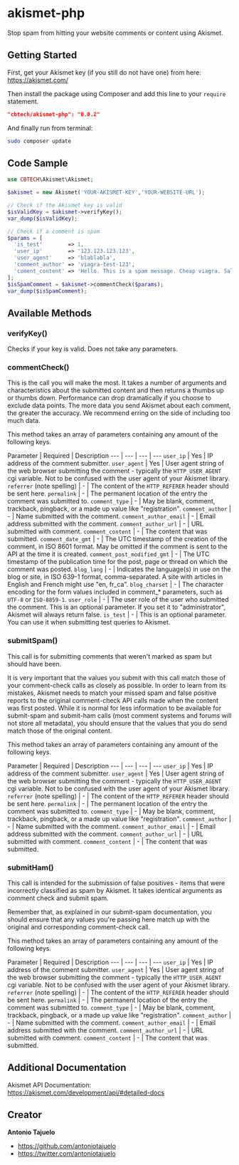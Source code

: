 # akismet-php
Stop spam from hitting your website comments or content using Akismet.

## Getting Started

First, get your Akismet key (if you still do not have one) from here: https://akismet.com/

Then install the package using Composer and add this line to your ```require``` statement.
```json
"cbtech/akismet-php": "0.0.2"
```

And finally run from terminal:
```Bash
sudo composer update
```

## Code Sample

```php
use CBTECH\Akismet\Akismet;

$akismet = new Akismet('YOUR-AKISMET-KEY','YOUR-WEBSITE-URL');

// Check if the Akismet key is valid
$isValidKey = $akismet->verifyKey();
var_dump($isValidKey);

// Check if a comment is spam
$params = [
  'is_test'        => 1,
  'user_ip'        => '123.123.123.123',
  'user_agent'     => 'blablabla',
  'comment_author' => 'viagra-test-123',
  'coment_content' => 'Hello. This is a spam message. Cheap viagra. Sale.'
];
$isSpamComment = $akismet->commentCheck($params);
var_dump($isSpamComment);
```

## Available Methods

### verifyKey()

Checks if your key is valid. Does not take any parameters.

### commentCheck()

This is the call you will make the most. It takes a number of arguments and characteristics about the submitted content and then returns a thumbs up or thumbs down. Performance can drop dramatically if you choose to exclude data points. The more data you send Akismet about each comment, the greater the accuracy. We recommend erring on the side of including too much data.

This method takes an array of parameters containing any amount of the following keys.

Parameter | Required | Description
 --- | --- | --- | ---
```user_ip``` | Yes | IP address of the comment submitter.
```user_agent``` | Yes | User agent string of the web browser submitting the comment - typically the ```HTTP_USER_AGENT``` cgi variable. Not to be confused with the user agent of your Akismet library.
```referrer``` (note spelling) | - | The content of the ```HTTP_REFERER``` header should be sent here.
```permalink``` | - | The permanent location of the entry the comment was submitted to.
```comment_type``` | - | May be blank, comment, trackback, pingback, or a made up value like "registration".
```comment_author``` | - | Name submitted with the comment.
```comment_author_email``` | - | Email address submitted with the comment.
```comment_author_url``` | - | URL submitted with comment.
```comment_content``` | - | The content that was submitted.
```comment_date_gmt``` | - | The UTC timestamp of the creation of the comment, in ISO 8601 format. May be omitted if the comment is sent to the API at the time it is created.
```comment_post_modified_gmt``` | - | The UTC timestamp of the publication time for the post, page or thread on which the comment was posted.
```blog_lang``` | - | Indicates the language(s) in use on the blog or site, in ISO 639-1 format, comma-separated. A site with articles in English and French might use "en, fr_ca".
```blog_charset``` | - | The character encoding for the form values included in comment_* parameters, such as ```UTF-8``` or ```ISO-8859-1```.
```user_role``` | - | The user role of the user who submitted the comment. This is an optional parameter. If you set it to "administrator", Akismet will always return false.
```is_test``` | - | This is an optional parameter. You can use it when submitting test queries to Akismet.

### submitSpam()

This call is for submitting comments that weren't marked as spam but should have been.

It is very important that the values you submit with this call match those of your comment-check calls as closely as possible. In order to learn from its mistakes, Akismet needs to match your missed spam and false positive reports to the original comment-check API calls made when the content was first posted. While it is normal for less information to be available for submit-spam and submit-ham calls (most comment systems and forums will not store all metadata), you should ensure that the values that you do send match those of the original content.

This method takes an array of parameters containing any amount of the following keys.

Parameter | Required | Description
 --- | --- | --- | ---
```user_ip``` | Yes | IP address of the comment submitter.
```user_agent``` | Yes | User agent string of the web browser submitting the comment - typically the ```HTTP_USER_AGENT``` cgi variable. Not to be confused with the user agent of your Akismet library.
```referrer``` (note spelling) | - | The content of the ```HTTP_REFERER``` header should be sent here.
```permalink``` | - | The permanent location of the entry the comment was submitted to.
```comment_type``` | - | May be blank, comment, trackback, pingback, or a made up value like "registration".
```comment_author``` | - | Name submitted with the comment.
```comment_author_email``` | - | Email address submitted with the comment.
```comment_author_url``` | - | URL submitted with comment.
```comment_content``` | - | The content that was submitted.

### submitHam()

This call is intended for the submission of false positives - items that were incorrectly classified as spam by Akismet. It takes identical arguments as comment check and submit spam.

Remember that, as explained in our submit-spam documentation, you should ensure that any values you're passing here match up with the original and corresponding comment-check call.

This method takes an array of parameters containing any amount of the following keys.

Parameter | Required | Description
 --- | --- | --- | ---
```user_ip``` | Yes | IP address of the comment submitter.
```user_agent``` | Yes | User agent string of the web browser submitting the comment - typically the ```HTTP_USER_AGENT``` cgi variable. Not to be confused with the user agent of your Akismet library.
```referrer``` (note spelling) | - | The content of the ```HTTP_REFERER``` header should be sent here.
```permalink``` | - | The permanent location of the entry the comment was submitted to.
```comment_type``` | - | May be blank, comment, trackback, pingback, or a made up value like "registration".
```comment_author``` | - | Name submitted with the comment.
```comment_author_email``` | - | Email address submitted with the comment.
```comment_author_url``` | - | URL submitted with comment.
```comment_content``` | - | The content that was submitted.

## Additional Documentation

Akismet API Documentation: https://akismet.com/development/api/#detailed-docs

## Creator

**Antonio Tajuelo**
- https://github.com/antoniotajuelo
- https://twitter.com/antoniotajuelo

